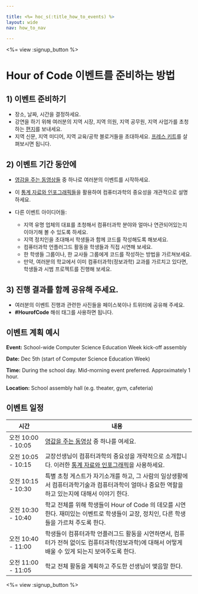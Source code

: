 ```yaml
---

title: <%= hoc_s(:title_how_to_events) %>
layout: wide
nav: how_to_nav

---
```


<%= view :signup_button %>

# Hour of Code 이벤트를 준비하는 방법

## 1) 이벤트 준비하기

  * 장소, 날짜, 시간을 결정하세요.
  * 강연을 하기 위해 여러분의 지역 시장, 지역 의원, 지역 공무원, 지역 사업가를 초청하는 [편지](https://docs.google.com/a/code.org/document/d/1eP41sKW7y0qq_JvkRIgZK8dWYICaGRZ4CCDETXa78wY/edit)를 보내세요.
  * 지역 신문, 지역 미디어, 지역 교육/공학 블로거들을 초대하세요. [프레스 키트](<%= hoc_uri('/resources/press-kit') %>)를 살펴보시면 됩니다.

## 2) 이벤트 기간 동안에

  * [영감을 주는 동영상들](<%= resolve_url('/promote/resources#videos') %>) 중 하나로 여러분의 이벤트를 시작하세요.
  * 이 [통계 자료와 인포그래픽들](<%= resolve_url('/promote/stats') %>)을 활용하여 컴퓨터과학의 중요성을 개관적으로 설명하세요.   
      
    
  * 다른 이벤트 아이디어들: 
      * 지역 유명 업체의 대표를 초청해서 컴퓨터과학 분야와 얼마나 연관되어있는지 이야기해 볼 수 있도록 하세요.
      * 지역 정치인을 초대해서 학생들과 함께 코드를 작성해도록 해보세요.
      * 컴퓨터과학 언플러그드 활동을 학생들과 직접 시연해 보세요.
      * 한 학생들 그룹이나, 한 교사들 그룹에게 코드를 작성하는 방법을 가르쳐보세요.
      * 만약, 여러분의 학교에서 이미 컴퓨터과학(정보과학) 교과를 가르치고 있다면, 학생들과 시범 프로젝트를 진행해 보세요.

## 3) 진행 결과를 함께 공유해 주세요.

  * 여러분의 이벤트 진행과 관련한 사진들을 페이스북이나 트위터에 공유해 주세요. 
  * **#HourofCode** 해쉬 태그를 사용하면 됩니다.

## 이벤트 계획 예시

**Event:** School-wide Computer Science Education Week kick-off assembly

**Date:** Dec 5th (start of Computer Science Education Week)

**Time:** During the school day. Mid-morning event preferred. Approximately 1 hour.

**Location:** School assembly hall (e.g. theater, gym, cafeteria)   
  


## 이벤트 일정

| 시간               | 내용                                                                                             |
| ---------------- | ---------------------------------------------------------------------------------------------- |
| 오전 10:00 - 10:05 | [영감을 주는 동영상](<%= resolve_url('/promote/resources#videos') %>) 중 하나를 여세요.                         |
| 오전 10:05 - 10:15 | 교장선생님이 컴퓨터과학의 중요성을 개략적으로 소개합니다. 이러한 [통계 자료와 인포그래픽](<%= resolve_url('/promote/stats') %>)을 사용하세요. |
| 오전 10:15 - 10:30 | 특별 초청 게스트가 자기소개를 하고, 그 사람의 일상생활에서 컴퓨터과학기술과 컴퓨터과학이 얼마나 중요한 역할을 하고 있는지에 대해서 이야기 한다.              |
| 오전 10:30 - 10:40 | 학교 전체를 위해 학생들이 Hour of Code 의 데모를 시연한다. 재미있는 이벤트로 학생들이 교장, 정치인, 다른 학생들을 가르쳐 주도록 한다.            |
| 오전 10:40 - 11:00 | 학생들이 컴퓨터과학 언플러그드 활동을 시연하면서, 컴퓨터가 전혀 없이도 컴퓨터과학(정보과학)에 대해서 어떻게 배울 수 있게 되는지 보여주도록 한다.             |
| 오전 11:00 - 11:05 | 학교 전체 활동을 계획하고 주도한 선생님이 맺음말 한다.                                                                |

<%= view :signup_button %>